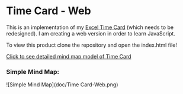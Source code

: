 # Time Card - Web

This is an implementation of my [Excel Time Card](http://spreadsheetbudget.com) (which needs to be redesigned).
I am creating a web version in order to learn JavaScript.

To view this product clone the repository and open the index.html file!

[Click to see detailed mind map model of Time Card](https://rawgithub.com/jon49/TimeCard-Web/master/doc/Time%20Card-Web.html)

### Simple Mind Map:

![Simple Mind Map](doc/Time Card-Web.png)